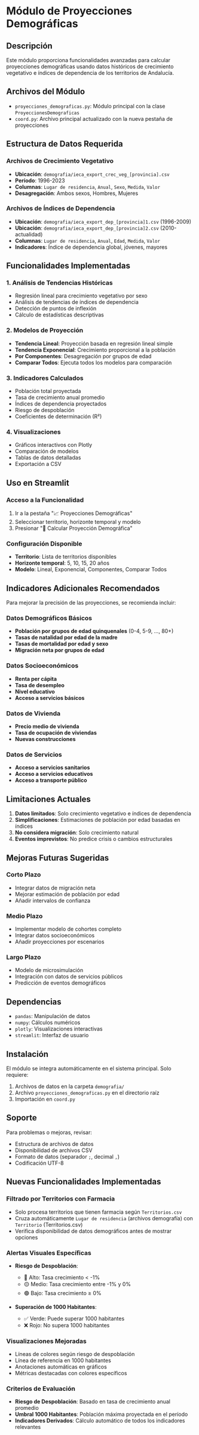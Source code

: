 # Módulo de Proyecciones Demográficas

## Descripción

Este módulo proporciona funcionalidades avanzadas para calcular proyecciones demográficas usando datos históricos de crecimiento vegetativo e índices de dependencia de los territorios de Andalucía.

## Archivos del Módulo

- `proyecciones_demograficas.py`: Módulo principal con la clase `ProyeccionesDemograficas`
- `coord.py`: Archivo principal actualizado con la nueva pestaña de proyecciones

## Estructura de Datos Requerida

### Archivos de Crecimiento Vegetativo
- **Ubicación**: `demografia/ieca_export_crec_veg_[provincia].csv`
- **Período**: 1996-2023
- **Columnas**: `Lugar de residencia`, `Anual`, `Sexo`, `Medida`, `Valor`
- **Desagregación**: Ambos sexos, Hombres, Mujeres

### Archivos de Índices de Dependencia
- **Ubicación**: `demografia/ieca_export_dep_[provincia]1.csv` (1996-2009)
- **Ubicación**: `demografia/ieca_export_dep_[provincia]2.csv` (2010-actualidad)
- **Columnas**: `Lugar de residencia`, `Anual`, `Edad`, `Medida`, `Valor`
- **Indicadores**: Índice de dependencia global, jóvenes, mayores

## Funcionalidades Implementadas

### 1. Análisis de Tendencias Históricas
- Regresión lineal para crecimiento vegetativo por sexo
- Análisis de tendencias de índices de dependencia
- Detección de puntos de inflexión
- Cálculo de estadísticas descriptivas

### 2. Modelos de Proyección
- **Tendencia Lineal**: Proyección basada en regresión lineal simple
- **Tendencia Exponencial**: Crecimiento proporcional a la población
- **Por Componentes**: Desagregación por grupos de edad
- **Comparar Todos**: Ejecuta todos los modelos para comparación

### 3. Indicadores Calculados
- Población total proyectada
- Tasa de crecimiento anual promedio
- Índices de dependencia proyectados
- Riesgo de despoblación
- Coeficientes de determinación (R²)

### 4. Visualizaciones
- Gráficos interactivos con Plotly
- Comparación de modelos
- Tablas de datos detalladas
- Exportación a CSV

## Uso en Streamlit

### Acceso a la Funcionalidad
1. Ir a la pestaña "📈 Proyecciones Demográficas"
2. Seleccionar territorio, horizonte temporal y modelo
3. Presionar "🚀 Calcular Proyección Demográfica"

### Configuración Disponible
- **Territorio**: Lista de territorios disponibles
- **Horizonte temporal**: 5, 10, 15, 20 años
- **Modelo**: Lineal, Exponencial, Componentes, Comparar Todos

## Indicadores Adicionales Recomendados

Para mejorar la precisión de las proyecciones, se recomienda incluir:

### Datos Demográficos Básicos
- **Población por grupos de edad quinquenales** (0-4, 5-9, ..., 80+)
- **Tasas de natalidad por edad de la madre**
- **Tasas de mortalidad por edad y sexo**
- **Migración neta por grupos de edad**

### Datos Socioeconómicos
- **Renta per cápita**
- **Tasa de desempleo**
- **Nivel educativo**
- **Acceso a servicios básicos**

### Datos de Vivienda
- **Precio medio de vivienda**
- **Tasa de ocupación de viviendas**
- **Nuevas construcciones**

### Datos de Servicios
- **Acceso a servicios sanitarios**
- **Acceso a servicios educativos**
- **Acceso a transporte público**

## Limitaciones Actuales

1. **Datos limitados**: Solo crecimiento vegetativo e índices de dependencia
2. **Simplificaciones**: Estimaciones de población por edad basadas en índices
3. **No considera migración**: Solo crecimiento natural
4. **Eventos imprevistos**: No predice crisis o cambios estructurales

## Mejoras Futuras Sugeridas

### Corto Plazo
- Integrar datos de migración neta
- Mejorar estimación de población por edad
- Añadir intervalos de confianza

### Medio Plazo
- Implementar modelo de cohortes completo
- Integrar datos socioeconómicos
- Añadir proyecciones por escenarios

### Largo Plazo
- Modelo de microsimulación
- Integración con datos de servicios públicos
- Predicción de eventos demográficos

## Dependencias

- `pandas`: Manipulación de datos
- `numpy`: Cálculos numéricos
- `plotly`: Visualizaciones interactivas
- `streamlit`: Interfaz de usuario

## Instalación

El módulo se integra automáticamente en el sistema principal. Solo requiere:

1. Archivos de datos en la carpeta `demografia/`
2. Archivo `proyecciones_demograficas.py` en el directorio raíz
3. Importación en `coord.py`

## Soporte

Para problemas o mejoras, revisar:
- Estructura de archivos de datos
- Disponibilidad de archivos CSV
- Formato de datos (separador `;`, decimal `,`)
- Codificación UTF-8

## Nuevas Funcionalidades Implementadas

### Filtrado por Territorios con Farmacia
- Solo procesa territorios que tienen farmacia según `Territorios.csv`
- Cruza automáticamente `Lugar de residencia` (archivos demografía) con `Territorio` (Territorios.csv)
- Verifica disponibilidad de datos demográficos antes de mostrar opciones

### Alertas Visuales Específicas
- **Riesgo de Despoblación**: 
  - 🔴 Alto: Tasa crecimiento < -1%
  - 🟡 Medio: Tasa crecimiento entre -1% y 0%
  - 🟢 Bajo: Tasa crecimiento ≥ 0%

- **Superación de 1000 Habitantes**:
  - ✅ Verde: Puede superar 1000 habitantes
  - ❌ Rojo: No supera 1000 habitantes

### Visualizaciones Mejoradas
- Líneas de colores según riesgo de despoblación
- Línea de referencia en 1000 habitantes
- Anotaciones automáticas en gráficos
- Métricas destacadas con colores específicos

### Criterios de Evaluación
- **Riesgo de Despoblación**: Basado en tasa de crecimiento anual promedio
- **Umbral 1000 Habitantes**: Población máxima proyectada en el período
- **Indicadores Derivados**: Cálculo automático de todos los indicadores relevantes
